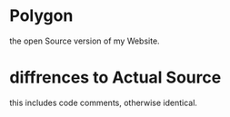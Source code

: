 # Polygon
the open Source version of my Website.

# diffrences to Actual Source

this includes code comments, otherwise identical.
